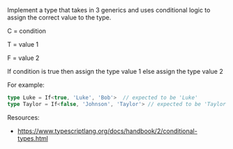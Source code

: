 Implement a type that takes in 3 generics and uses conditional logic to assign the correct value to the type.

C = condition

T = value 1

F = value 2

If condition is true then assign the type value 1 else assign the type value 2

For example:

```ts
type Luke = If<true, 'Luke', 'Bob'>  // expected to be 'Luke'
type Taylor = If<false, 'Johnson', 'Taylor'> // expected to be 'Taylor'
```

Resources:
+ https://www.typescriptlang.org/docs/handbook/2/conditional-types.html

